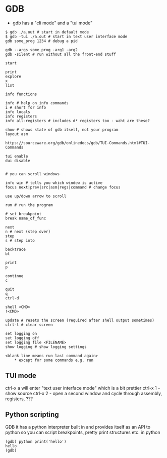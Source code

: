 # GDB

- gdb has a "cli mode" and a "tui mode"

```shell
$ gdb ./a.out # start in default mode
$ gdb -tui ./a.out # start in text user interface mode
gdb some_prog 1234 # debug a pid

gdb --args some_prog -arg1 -arg2
gdb -silent # run without all the front-end stuff
```

```gdb
start

print
explore
x
list

info functions

info # help on info commands
i # short for info
info locals
info registers
info all-registers # includes d* registers too - waht are these?

show # shows state of gdb itself, not your program
layout asm

https://sourceware.org/gdb/onlinedocs/gdb/TUI-Commands.html#TUI-Commands

tui enable
dui disable


# you can scroll windows

info win # tells you which window is active
focus next|prev|src|asm|regs|command # change focus

use up/down arrow to scroll

run # run the program

# set breakpoint
break name_of_func

next
n # next (step over)
step
s # step into

backtrace
bt

print
p

continue
c

quit
q
ctrl-d

shell <CMD>
!<CMD>

update # resets the screen (required after shell output sometimes)
ctrl-l # clear screen

set logging on
set logging off
set logging file <FILENAME>
show logging # show logging settings

<blank line means run last command again>
    * except for some commands e.g. run
```

## TUI mode

ctrl-x a will enter "text user interface mode" which is a bit prettier ctrl-x
1 - show source ctrl-x 2 - open a second window and cycle through assembly,
registers, ???

## Python scripting

GDB it has a python interpreter built in and provides itself as an API to python
so you can script breakpoints, pretty print structures etc. in python

```
(gdb) python print('hello')
hello
(gdb)
```
